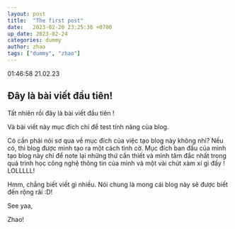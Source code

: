 ```yaml
---
layout: post
title:  "The first post"
date:   2023-02-20 23:25:36 +0700
up_date: 2023-02-24
categories: dummy
author: zhao
tags: ["dummy", "zhao"]
---
```


01:46:58 21.02.23

## Đây là bài viết đầu tiên!

Tất nhiên rồi đây là bài viết đầu tiên !

Và bài viết này mục đích chỉ để test tính năng của blog.

Có cần phải nói sơ qua về mục đích của việc tạo blog này không nhỉ? Nếu có, thì blog được mình tạo ra một cách tình cờ. Mục đích ban đầu của mình tạo blog này chỉ để note lại những thứ cần thiết và mình tâm đắc nhất trong quá trình học công nghệ thông tin của mình và một vài chút xàm xí gì đấy ! LOLLLLL!

Hmm, chẳng biết viết gì nhiều. Nói chung là mong cái blog này sẽ được biết đến rộng rãi :D!

See yaa,

Zhao! 